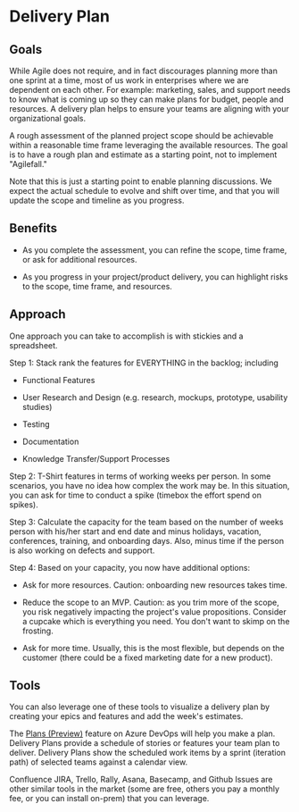 # Delivery Plan

## Goals

While Agile does not require, and in fact discourages planning more than one sprint at a time, most of us work in enterprises where we are dependent on each other. For example: marketing, sales, and support needs to know what is coming up so they can make plans for budget, people and resources. A delivery plan helps to ensure your teams are aligning with your organizational goals.

A rough assessment of the planned project scope should be achievable within a reasonable time frame leveraging the available resources. The goal is to have a rough plan and estimate as a starting point, not to implement "Agilefall."

Note that this is just a starting point to enable planning discussions. We expect the actual schedule to evolve and shift over time, and that you will update the scope and timeline as you progress.

## Benefits

- As you complete the assessment, you can refine the scope, time frame, or ask for additional resources.

- As you progress in your project/product delivery, you can highlight risks to the scope, time frame, and resources.

## Approach

One approach you can take to accomplish is with stickies and a spreadsheet.

Step 1: Stack rank the features for EVERYTHING in the backlog; including

- Functional Features


- User Research and Design (e.g. research, mockups, prototype, usability studies)
- Testing
- Documentation
- Knowledge Transfer/Support Processes

Step 2: T-Shirt features in terms of working weeks per person. In some scenarios, you have no idea how complex the work may be. In this situation, you can ask for time to conduct a spike (timebox the effort spend on spikes).

Step 3: Calculate the capacity for the team based on the number of weeks person with his/her start and end date and minus holidays, vacation, conferences, training, and onboarding days. Also, minus time if the person is also working on defects and support.

Step 4: Based on your capacity, you now have additional options:

- Ask for more resources. Caution: onboarding new resources takes time.

- Reduce the scope to an MVP. Caution: as you trim more of the scope, you risk negatively impacting the project's value propositions. Consider a cupcake which is everything you need. You don't want to skimp on the frosting.

- Ask for more time. Usually, this is the most flexible, but depends on the customer (there could be a fixed marketing date for a new product).

## Tools

You can also leverage one of these tools to visualize a delivery plan by creating your epics and features and add the week's estimates.

The [Plans (Preview)](https://docs.microsoft.com/en-us/azure/devops/project/navigation/preview-features?view=azure-devops) feature on Azure DevOps will help you make a plan. Delivery Plans provide a schedule of stories or features your team plan to deliver. Delivery Plans show the scheduled work items by a sprint (iteration path) of selected teams against a calendar view.

Confluence JIRA, Trello, Rally, Asana, Basecamp, and Github Issues are other similar tools in the market (some are free, others you pay a monthly fee, or you can install on-prem) that you can leverage.
